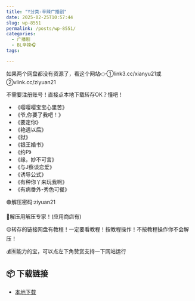 ```yaml
---
title: "Y分类-辛辣广播剧"
date: 2025-02-25T10:57:44
slug: wp-8551
permalink: /posts/wp-8551/
categories:
  - 广播剧
  - BL辛辣🎧
tags:

---
```


如果两个网盘都没有资源了，看这个网站👉①link3.cc/xianyu21或②vlink.cc/ziyuan21

不需要注册账号！直接点本地下载转存OK？懂吧！

*   《嘤嘤嘤宝宝心里苦》
*   《爷,你要了我吧！》
*   《要定你》
*   《艳遇以后》
*   《狱》
*   《银王婚书》
*   《约P》
*   《缘，妙不可言》
*   《与J察谈恋爱》
*   《诱导公式》
*   《有种你丫来玩我啊》
*   《有病番外-秀色可餐》

🟢解压密码:ziyuan21

🔵解压用解压专家！(应用商店有)

🟡转存的链接网盘有教程！一定要看教程！按教程操作！不按教程操作你不会解压！

💰🈶能力的宝，可以点左下角赞赏支持一下网站运行

## 📦 下载链接
- [本地下载](https://blziyuan21.com/pay-download/8551?key=907d68abfe&down_id=0)

